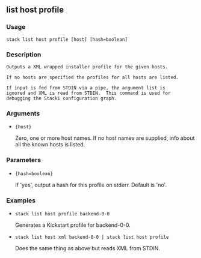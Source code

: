## list host profile

### Usage

`stack list host profile [host] [hash=boolean]`

### Description


	Outputs a XML wrapped installer profile for the given hosts.

	If no hosts are specified the profiles for all hosts are listed.
	
	If input is fed from STDIN via a pipe, the argument list is
	ignored and XML is read from STDIN.  This command is used for
	debugging the Stacki configuration graph.

	

### Arguments

* `{host}`

   Zero, one or more host names. If no host names are supplied, info about
	all the known hosts is listed.


### Parameters
* `{hash=boolean}`

   If 'yes', output a hash for this profile on stderr.
	Default is 'no'.

### Examples

* `stack list host profile backend-0-0`

   Generates a Kickstart profile for backend-0-0.

* `stack list host xml backend-0-0 | stack list host profile`

   Does the same thing as above but reads XML from STDIN.



